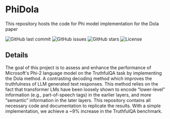# PhiDola
This repository hosts the code for Phi model implementation for the Dola paper

![GitHub last commit](https://img.shields.io/github/last-commit/dhmnr/PhiDola)
![GitHub issues](https://img.shields.io/github/issues-raw/dhmnr/PhiDola)
![GitHub stars](https://img.shields.io/github/stars/dhmnr/PhiDola?style=social)
![License](https://img.shields.io/badge/license-MIT-green)

## Details

The goal of this project is to assess and enhance the performance of Microsoft's Phi-2 language model on the TruthfulQA task by implementing the Dola method. A contrasting decoding method which improves the truthfulness of LLM generated text responses. This method relies on the fact that transformer LMs have been loosely shown to encode “lower-level” information (e.g., part-of-speech tags) in the earlier layers, and more “semantic” information in the later layers. 
This repository contains all necessary code and documentation to replicate the results. With a simple implementation, we achieve a ~9% increase in the TruthfulQA benchmark.


